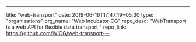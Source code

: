 ---
title: "web-transport"
date: 2019-06-16T17:47:19+05:30
type: "organisations"
org_name: "Web Incubator CG"
repo_desc: "WebTransport is a web API for flexible data transport "
repo_link: https://github.com/WICG/web-transport---